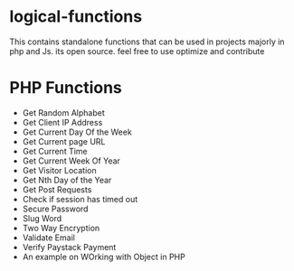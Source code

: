 # logical-functions
<p>This contains standalone functions that can be used in projects majorly in php and Js. its open source. 
feel free to use optimize and contribute</p>

<h1>PHP Functions </h1>
<ul>
<li> Get Random Alphabet </li>
<li> Get Client IP Address </li>
<li> Get Current Day Of the Week</li>
<li> Get Current page URL </li>
<li> Get Current Time </li>
<li> Get Current Week Of Year</li>
<li> Get Visitor Location </li>
<li> Get Nth Day of the Year </li>
<li> Get Post Requests </li>
<li> Check if session has timed out </li>
<li> Secure Password </li>
<li> Slug Word </li>
<li> Two Way Encryption </li>
<li> Validate Email </li>
<li> Verify Paystack Payment </li>
<li> An example on WOrking with Object in PHP </li>
</ul>

